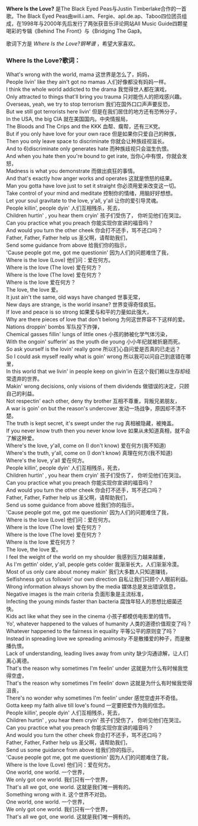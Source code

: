 

**Where Is the Love?** 是The Black Eyed Peas与Justin Timberlake合作的一首歌。The Black
Eyed Peas由will.i.am、Fergie、apl.de.ap、Taboo四位团员组成，在1998年与2000年先后发行了两张获音乐评论网站All
Music Guide四颗星喝彩的专辑《Behind The Front》与《Bridging The Gap》。

  
歌词下方是 _Where Is the Love?钢琴谱_ ，希望大家喜欢。

### Where Is the Love?歌词：

What's wrong with the world, mama 这世界是怎么了，妈妈，  
People livin' like they ain't got no mamas 人们好像都没有妈妈一样。  
I think the whole world addicted to the drama 我觉得世人都在演戏，  
Only attracted to things that'll bring you trauma 只对能伤人的把戏感兴趣。  
Overseas, yeah, we try to stop terrorism 我们在国外口口声声要反恐，  
But we still got terrorists here livin' 但是在我们居住的地方还有恐怖分子，  
In the USA, the big CIA 就在美国国内。中央情报局，  
The Bloods and The Crips and the KKK 血帮、瘸帮，还有三K党。  
But if you only have love for your own race 但是如果你只爱自己的种族，  
Then you only leave space to discriminate 你就会让种族歧视滋长。  
And to 6)discriminate only generates hate 而种族歧视只会滋生仇恨。  
And when you hate then you're bound to get irate, 当你心中有恨，你就会发怒，  
Madness is what you demonstrate 而做出疯狂的事情。  
And that's exactly how anger works and operates 这就是愤怒的结果。  
Man you gotta have love just to set it straight 你必须用爱来改变这一切。  
Take control of your mind and meditate 控制你的情绪，用脑好好想想。  
Let your soul gravitate to the love, y'all, y'all 让你的爱引导灵魂。  
People killin', people dyin' 人们互相残杀，死去，  
Children hurtin' , you hear them cryin' 孩子们受伤了， 你听见他们在哭泣。  
Can you practice what you preach 你能实现你宣讲的福音吗？  
And would you turn the other cheek 你会打不还手，骂不还口吗？  
Father, Father, Father help us 圣父啊，请帮助我们，  
Send some guidance from above 给我们你的指示，  
'Cause people got me, got me questionin' 因为人们的问题难住了我，  
Where is the love (Love) 他们问：爱在何方。  
Where is the love (The love) 爱在何方？  
Where is the love (The love) 爱在何方？  
Where is the love 爱在何方？  
The love, the love 爱。  
It just ain't the same, old ways have changed 世事无常，  
New days are strange, is the world insane? 世界变得奇怪疯狂。  
If love and peace is so strong 如果爱与和平的力量如此强大，  
Why are there pieces of love that don't belong 为何这世界容不下这样的爱。  
Nations droppin' bombs 军队投下炸弹，  
Chemical gasses fillin' lungs of little ones 小孩的肺被化学气体污染，  
With the ongoin' sufferin' as the youth die young 小小年纪就被折磨而死。  
So ask yourself is the lovin' really gone 所以扪心自问爱是否真的已走远？  
So I could ask myself really what is goin' wrong 所以我可以问自己到底错在哪里，  
In this world that we livin' in people keep on givin'in 在这个我们赖以生存却经常遗弃的世界。  
Makin' wrong decisions, only visions of them dividends 做错误的决定，只顾自己的利益。  
Not respectin' each other, deny thy brother 互相不尊重，背叛兄弟朋友，  
A war is goin' on but the reason's undercover 发动一场战争，原因却不清不楚。  
The truth is kept secret, it's swept under the rug 真相被隐藏，被掩盖。  
If you never know truth then you never know love 如果从未知道真相，就不会了解这种爱。  
Where's the love, y'all, come on (I don't know) 爱在何方(我不知道)  
Where's the truth, y'all, come on (I don't know) 真理在何方(我不知道)  
Where's the love, y'all 爱在何方。  
People killin', people dyin' 人们互相残杀，死去，  
Children hurtin' , you hear them cryin' 孩子们受伤了， 你听见他们在哭泣。  
Can you practice what you preach 你能实现你宣讲的福音吗？  
And would you turn the other cheek 你会打不还手，骂不还口吗？  
Father, Father, Father help us 圣父啊，请帮助我们，  
Send us some guidance from above 给我们你的指示，  
'Cause people got me, got me questionin' 因为人们的问题难住了我，  
Where is the love (Love) 他们问：爱在何方。  
Where is the love (The love) 爱在何方？  
Where is the love (The love) 爱在何方？  
Where is the love 爱在何方？  
The love, the love 爱。  
I feel the weight of the world on my shoulder 我感到压力越来越重，  
As I'm gettin' older, y'all, people gets colder 我渐渐长大，人们渐渐冷漠。  
Most of us only care about money makin' 我们大多数人只知道赚钱，  
Selfishness got us followin' our own direction 自私让我们只顾个人眼前利益。  
Wrong information always shown by the media 媒体总是发出错误信息，  
Negative images is the main criteria 负面形象是主流标准，  
Infecting the young minds faster than bacteria 腐蚀年轻人的思想比细菌还快。  
Kids act like what they see in the cinema 小孩子都模仿电影里的情节。  
Yo', whatever happened to the values of humanity 人类的道德价值观变了吗？  
Whatever happened to the fairness in equality 平等公平的原则变了吗？  
Instead in spreading love we spreading animosity 不是散播爱的种子，而是散播仇恨。  
Lack of understanding, leading lives away from unity 缺少沟通谅解，让人们离心离德。  
That's the reason why sometimes I'm feelin' under 这就是为什么有时候我觉得空虚，  
That's the reason why sometimes I'm feelin' down 这就是为什么有时候我觉得沮丧，  
There's no wonder why sometimes I'm feelin' under 感觉空虚并不奇怪。  
Gotta keep my faith alive till love's found 一定要把爱作为我的信念。  
People killin', people dyin' 人们互相残杀，死去，  
Children hurtin' , you hear them cryin' 孩子们受伤了， 你听见他们在哭泣。  
Can you practice what you preach 你能实现你宣讲的福音吗？  
And would you turn the other cheek 你会打不还手，骂不还口吗？  
Father, Father, Father help us 圣父啊，请帮助我们，  
Send us some guidance from above 给我们你的指示，  
'Cause people got me, got me questionin' 因为人们的问题难住了我，  
Where is the love (Love) 他们问：爱在何方。  
One world, one world. 一个世界，  
We only got one world. 我们只有一个世界，  
That's all we got, one world. 这就是我们唯一拥有的。  
Something wrong with it. 这个世界不对劲。  
One world, one world. 一个世界，  
We only got one world. 我们只有一个世界，  
That's all we got, one world. 这就是我们唯一拥有的。

